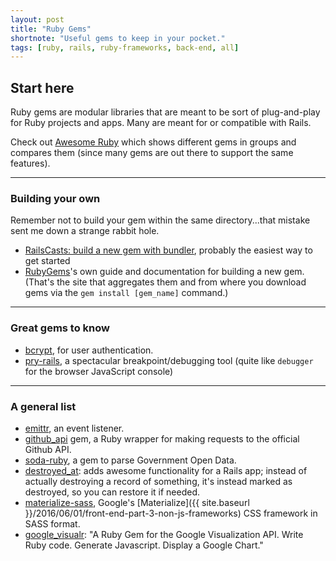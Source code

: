 ```yaml
---
layout: post
title: "Ruby Gems"
shortnote: "Useful gems to keep in your pocket."
tags: [ruby, rails, ruby-frameworks, back-end, all]
---
```


## Start here
Ruby gems are modular libraries that are meant to be sort of plug-and-play for Ruby projects and apps. Many are meant for or compatible with Rails.

Check out [Awesome Ruby](https://ruby.libhunt.com/) which shows different gems in groups and compares them (since many gems are out there to support the same features).
<hr>

### Building your own
Remember not to build your gem within the same directory...that mistake sent me down a strange rabbit hole.

* [RailsCasts: build a new gem with bundler](http://railscasts.com/episodes/245-new-gem-with-bundler), probably the easiest way to get started
* [RubyGems](http://guides.rubygems.org/rubygems-basics/)'s own guide and documentation for building a new gem. (That's the site that aggregates them and from where you download gems via the `gem install [gem_name]` command.)

<hr>

### Great gems to know
* [bcrypt](https://github.com/codahale/bcrypt-ruby), for user authentication.
* [pry-rails](https://github.com/rweng/pry-rails), a spectacular breakpoint/debugging tool (quite like `debugger` for the browser JavaScript console)

<hr>

### A general list
* [emittr](https://github.com/talyssonoc/emittr), an event listener.
* [github_api](https://github.com/piotrmurach/github) gem, a Ruby wrapper for making requests to the official Github API.
* [soda-ruby](https://github.com/socrata/soda-ruby), a gem to parse Government Open Data.
* [destroyed_at](https://github.com/DockYard/ruby-destroyed_at): adds awesome functionality for a Rails app; instead of actually destroying a record of something, it's instead marked as destroyed, so you can restore it if needed.
* [materialize-sass](https://github.com/mkhairi/materialize-sass), Google's [Materialize]({{ site.baseurl }}/2016/06/01/front-end-part-3-non-js-frameworks) CSS framework in SASS format.
* [google_visualr](https://github.com/winston/google_visualr): "A Ruby Gem for the Google Visualization API. Write Ruby code. Generate Javascript. Display a Google Chart."
